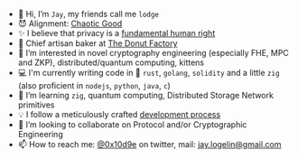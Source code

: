 - 👋 Hi, I’m `Jay`, my friends call me `lodge`
- 😈 Alignment: [Chaotic Good](https://en.wikipedia.org/wiki/Alignment_(Dungeons_%26_Dragons)#Chaotic_good)
- ✨ I believe that privacy is a [fundamental human right](https://www.activism.net/cypherpunk/manifesto.html)
- 🍩 Chief artisan baker at [The Donut Factory](https://github.com/thedonutfactory)
- 👀 I’m interested in novel cryptography engineering (especially FHE, MPC and ZKP), distributed/quantum computing, kittens
- 💻 I'm currently writing code in 🦀 `rust`, `golang`, `solidity` and a little `zig` (also proficient in `nodejs`, `python`, `java`, `c`)
- 🌱 I’m learning `zig`, quantum computing, Distributed Storage Network primitives
- 💡 I follow a meticulously crafted [development process](https://programming-motherfucker.com/)
- 💞️ I’m looking to collaborate on Protocol and/or Cryptographic Engineering
- 📫 How to reach me: [@0x10d9e](https://twitter.com/0x10d9e) on twitter, mail: [jay.logelin@gmail.com](mailto:jay.logelin@gmail.com)

<!---
10d9e/10d9e is a ✨ special ✨ repository because its `README.md` (this file) appears on your GitHub profile.
You can click the Preview link to take a look at your changes.
--->
